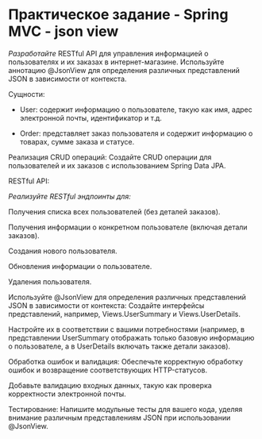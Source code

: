 # Практическое задание - Spring MVC - json view
*Разработайте* RESTful API для управления информацией о пользователях и их заказах в интернет-магазине. Используйте аннотацию @JsonView для определения различных представлений JSON в зависимости от контекста.

Сущности:
- User: содержит информацию о пользователе, такую как имя, адрес электронной почты, идентификатор и т.д.

- Order: представляет заказ пользователя и содержит информацию о товарах, сумме заказа и статусе.

Реализация CRUD операций:
Создайте CRUD операции для пользователей и их заказов с использованием Spring Data JPA.

RESTful API:

*Реализуйте RESTful эндпоинты для:*

Получения списка всех пользователей (без деталей заказов).

Получения информации о конкретном пользователе (включая детали заказов).

Создания нового пользователя.

Обновления информации о пользователе.

Удаления пользователя.

Используйте @JsonView для определения различных представлений JSON в зависимости от контекста:
Создайте интерфейсы представлений, например, Views.UserSummary и Views.UserDetails.

Настройте их в соответствии с вашими потребностями (например, в представлении UserSummary отображать только базовую информацию о пользователе, а в UserDetails включать также детали заказов).

Обработка ошибок и валидация:
Обеспечьте корректную обработку ошибок и возвращение соответствующих HTTP-статусов.

Добавьте валидацию входных данных, такую как проверка корректности электронной почты.

Тестирование:
Напишите модульные тесты для вашего кода, уделяя внимание различным представлениям JSON при использовании @JsonView.